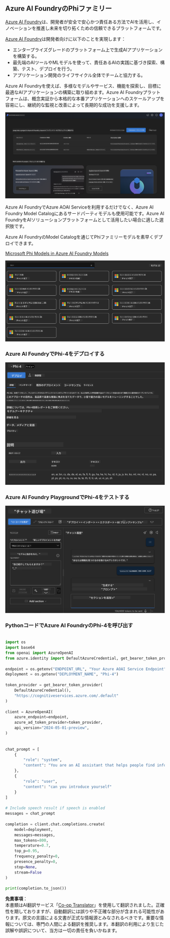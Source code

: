 <!--
CO_OP_TRANSLATOR_METADATA:
{
  "original_hash": "3ae21dc5554e888defbe57946ee995ee",
  "translation_date": "2025-07-16T19:07:47+00:00",
  "source_file": "md/01.Introduction/02/03.AzureAIFoundry.md",
  "language_code": "ja"
}
-->
## Azure AI FoundryのPhiファミリー

[Azure AI Foundry](https://ai.azure.com)は、開発者が安全で安心かつ責任ある方法でAIを活用し、イノベーションを推進し未来を切り拓くための信頼できるプラットフォームです。

[Azure AI Foundry](https://ai.azure.com)は開発者向けに以下のことを実現します：

- エンタープライズグレードのプラットフォーム上で生成AIアプリケーションを構築する。
- 最先端のAIツールやMLモデルを使って、責任あるAIの実践に基づき探索、構築、テスト、デプロイを行う。
- アプリケーション開発のライフサイクル全体でチームと協力する。

Azure AI Foundryを使えば、多様なモデルやサービス、機能を探索し、目標に最適なAIアプリケーションの構築に取り組めます。Azure AI Foundryプラットフォームは、概念実証から本格的な本番アプリケーションへのスケールアップを容易にし、継続的な監視と改善によって長期的な成功を支援します。

![portal](../../../../../translated_images/AIFoundryPorral.6b1094b101dd499e32f2b018f2dabab4b287dc776bd01f41853404af0d6faf30.ja.png)

Azure AI FoundryでAzure AOAI Serviceを利用するだけでなく、Azure AI Foundry Model Catalogにあるサードパーティモデルも使用可能です。Azure AI FoundryをAIソリューションプラットフォームとして活用したい場合に適した選択肢です。

Azure AI FoundryのModel Catalogを通じてPhiファミリーモデルを素早くデプロイできます。

[Microsoft Phi Models in Azure AI Foundry Models](https://ai.azure.com/explore/models/?selectedCollection=phi)

![ModelCatalog](../../../../../translated_images/AIFoundryModelCatalog.3923945fa7be5b5f080fff2eb8b74369dd7459803eac5963ca145d01adbbc94c.ja.png)

### **Azure AI FoundryでPhi-4をデプロイする**

![Phi4](../../../../../translated_images/AIFoundryPhi4.eece9ddb0d817a033c3466b60b8d59aec1fbc4c2ea521c039e3f378d747ed6b6.ja.png)

### **Azure AI Foundry PlaygroundでPhi-4をテストする**

![Playground](../../../../../translated_images/AIFoundryPlayground.193b81a9e472c5d1bbbab46dce575decb6577f7e306a022bc785a72bbffccca1.ja.png)

### **PythonコードでAzure AI FoundryのPhi-4を呼び出す**

```python

import os  
import base64
from openai import AzureOpenAI  
from azure.identity import DefaultAzureCredential, get_bearer_token_provider  
        
endpoint = os.getenv("ENDPOINT_URL", "Your Azure AOAI Service Endpoint")  
deployment = os.getenv("DEPLOYMENT_NAME", "Phi-4")  
      
token_provider = get_bearer_token_provider(  
    DefaultAzureCredential(),  
    "https://cognitiveservices.azure.com/.default"  
)  
  
client = AzureOpenAI(  
    azure_endpoint=endpoint,  
    azure_ad_token_provider=token_provider,  
    api_version="2024-05-01-preview",  
)  
  

chat_prompt = [
    {
        "role": "system",
        "content": "You are an AI assistant that helps people find information."
    },
    {
        "role": "user",
        "content": "can you introduce yourself"
    }
] 
    
# Include speech result if speech is enabled  
messages = chat_prompt 

completion = client.chat.completions.create(  
    model=deployment,  
    messages=messages,
    max_tokens=800,  
    temperature=0.7,  
    top_p=0.95,  
    frequency_penalty=0,  
    presence_penalty=0,
    stop=None,  
    stream=False  
)  
  
print(completion.to_json())  

```

**免責事項**：  
本書類はAI翻訳サービス「[Co-op Translator](https://github.com/Azure/co-op-translator)」を使用して翻訳されました。正確性を期しておりますが、自動翻訳には誤りや不正確な部分が含まれる可能性があります。原文の言語による文書が正式な情報源とみなされるべきです。重要な情報については、専門の人間による翻訳を推奨します。本翻訳の利用により生じた誤解や誤訳について、当方は一切の責任を負いかねます。